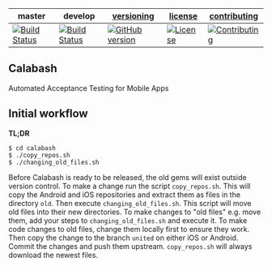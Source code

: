 | master  | develop | [versioning](VERSIONING.md) | [license](LICENSE) | [contributing](CONTRIBUTING.md)|
|---------|---------|-----------------------------|--------------------|--------------------------------|
|[![Build Status](https://travis-ci.org/calabash/calabash.svg?branch=master)](https://travis-ci.org/calabash/calabash)| [![Build Status](https://travis-ci.org/calabash/calabash.svg?branch=develop)](https://travis-ci.org/calabash/calabash)| [![GitHub version](https://badge.fury.io/gh/calabash%2Fcalabash.svg)](http://badge.fury.io/gh/calabash%2Fcalabash) |[![License](https://img.shields.io/badge/licence-Eclipse-blue.svg)](http://opensource.org/licenses/EPL-1.0) | [![Contributing](https://img.shields.io/badge/contrib-gitflow-orange.svg)](https://www.atlassian.com/git/tutorials/comparing-workflows/gitflow-workflow/)|

## Calabash

Automated Acceptance Testing for Mobile Apps

## Initial workflow

**TL;DR**

```
$ cd calabash
$ ./copy_repos.sh
$ ./changing_old_files.sh
```

Before Calabash is ready to be released, the old gems will exist outside version control. To make a change run the script `copy_repos.sh`. This will copy the Android and iOS repositories and extract them as files in the directory `old`. Then execute `changing_old_files.sh`. This script will move old files into their new directories. To make changes to "old files" e.g. move them, add your steps to `changing_old_files.sh` and execute it. To make code changes to old files, change them locally first to ensure they work. Then copy the change to the branch `united` on either iOS or Android. Commit the changes and push them upstream. `copy_repos.sh` will always download the newest files.

